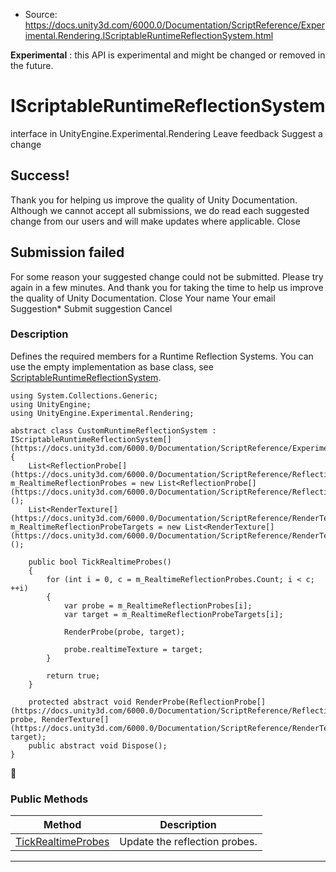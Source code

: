 * Source: https://docs.unity3d.com/6000.0/Documentation/ScriptReference/Experimental.Rendering.IScriptableRuntimeReflectionSystem.html

**Experimental** : this API is experimental and might be changed or removed in the future.
# IScriptableRuntimeReflectionSystem
interface in UnityEngine.Experimental.Rendering
Leave feedback
Suggest a change
## Success!
Thank you for helping us improve the quality of Unity Documentation. Although we cannot accept all submissions, we do read each suggested change from our users and will make updates where applicable.
Close
## Submission failed
For some reason your suggested change could not be submitted. Please <a>try again</a> in a few minutes. And thank you for taking the time to help us improve the quality of Unity Documentation.
Close
Your name Your email Suggestion* Submit suggestion
Cancel
### Description
Defines the required members for a Runtime Reflection Systems.
You can use the empty implementation as base class, see [ScriptableRuntimeReflectionSystem](https://docs.unity3d.com/6000.0/Documentation/ScriptReference/Experimental.Rendering.ScriptableRuntimeReflectionSystem.html).
```
using System.Collections.Generic;
using UnityEngine;
using UnityEngine.Experimental.Rendering;  
  
abstract class CustomRuntimeReflectionSystem : IScriptableRuntimeReflectionSystem[](https://docs.unity3d.com/6000.0/Documentation/ScriptReference/Experimental.Rendering.IScriptableRuntimeReflectionSystem.html)
{
    List<ReflectionProbe[](https://docs.unity3d.com/6000.0/Documentation/ScriptReference/ReflectionProbe.html)> m_RealtimeReflectionProbes = new List<ReflectionProbe[](https://docs.unity3d.com/6000.0/Documentation/ScriptReference/ReflectionProbe.html)>();
    List<RenderTexture[](https://docs.unity3d.com/6000.0/Documentation/ScriptReference/RenderTexture.html)> m_RealtimeReflectionProbeTargets = new List<RenderTexture[](https://docs.unity3d.com/6000.0/Documentation/ScriptReference/RenderTexture.html)>();  
  
    public bool TickRealtimeProbes()
    {
        for (int i = 0, c = m_RealtimeReflectionProbes.Count; i < c; ++i)
        {
            var probe = m_RealtimeReflectionProbes[i];
            var target = m_RealtimeReflectionProbeTargets[i];  
  
            RenderProbe(probe, target);  
  
            probe.realtimeTexture = target;
        }  
  
        return true;
    }  
  
    protected abstract void RenderProbe(ReflectionProbe[](https://docs.unity3d.com/6000.0/Documentation/ScriptReference/ReflectionProbe.html) probe, RenderTexture[](https://docs.unity3d.com/6000.0/Documentation/ScriptReference/RenderTexture.html) target);
    public abstract void Dispose();
}

```

### Public Methods
Method | Description  
---|---  
[TickRealtimeProbes](https://docs.unity3d.com/6000.0/Documentation/ScriptReference/Experimental.Rendering.IScriptableRuntimeReflectionSystem.TickRealtimeProbes.html) | Update the reflection probes.  
* * *
